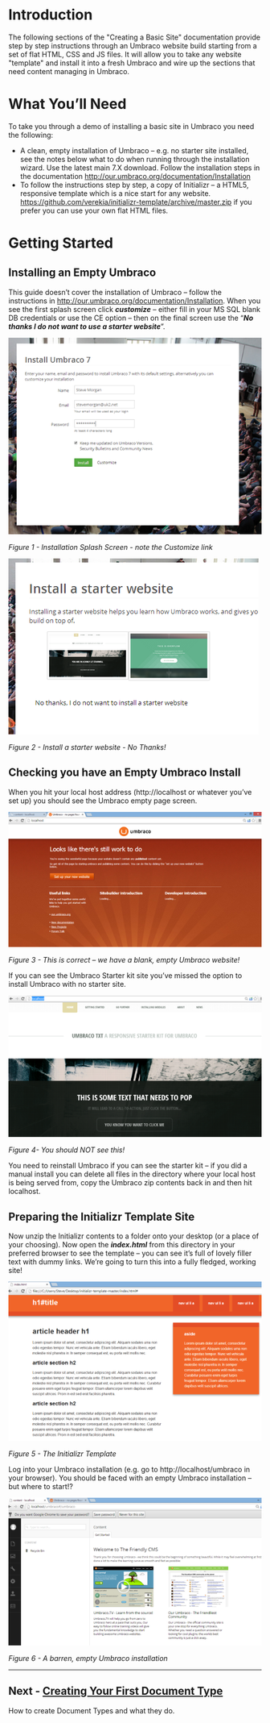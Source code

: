# Introduction 

The following sections of the "Creating a Basic Site" documentation provide step by step instructions through an Umbraco website build starting from a set of flat HTML, CSS  and JS files. It will allow you to take any website "template" and install it into a fresh Umbraco and wire up the sections that need content managing in Umbraco.  

# **What You’ll Need**

To take you through a demo of installing a basic site in Umbraco you need the following:

*    A clean, empty installation of Umbraco – e.g. no starter site installed, see the notes below what to do when running through the installation wizard. Use the latest main 7.X download. Follow the installation steps in the documentation http://our.umbraco.org/documentation/Installation  
*    To follow the instructions step by step, a copy of Initializr – a HTML5, responsive template which is a nice start for any website. https://github.com/verekia/initializr-template/archive/master.zip if you prefer you can use your own flat HTML files.

# **Getting Started**

## Installing an Empty Umbraco

This guide doesn’t cover the installation of Umbraco – follow the instructions in http://our.umbraco.org/documentation/Installation. When you see the first splash screen click **_customize_** – either fill in your MS SQL blank DB credentials or use the CE option – then on the final screen use the “**_No thanks I do not want to use a starter website_**”. 

 
![Umbraco Installation Splash Screen](images/figure-1-installation-splash-screen.png?raw=true)


*Figure 1 - Installation Splash Screen - note the Customize link*



![Install a starter website](images/figure-2-no-starter-website.png?raw=true)


*Figure 2 - Install a starter website - No Thanks!*



## Checking you have an Empty Umbraco Install

When you hit your local host address (http://localhost or whatever you’ve set up) you should see the Umbraco empty page screen. 

 
![This is correct – we have a blank, empty Umbraco website](images/figure-3-empty-umbraco-install.png?raw=true)


*Figure 3 - This is correct – we have a blank, empty Umbraco website!*

If you can see the Umbraco Starter kit site you’ve missed the option to install Umbraco with no starter site.  

 
![You should NOT see this!](images/figure-4-should-not-see-this.png?raw=true)


*Figure 4- You should NOT see this!*


You need to reinstall Umbraco if you can see the starter kit – if you did a manual install you can delete all files in the directory where your local host is being served from, copy the Umbraco zip contents back in and then hit localhost.  


## Preparing the Initializr Template Site 

Now unzip the Initializr contents to a folder onto your desktop (or a place of your choosing).  Now open the **_index.html_** from this directory in your preferred browser to see the template – you can see it’s full of lovely filler text with dummy links. We’re going to turn this into a fully fledged, working site! 

 
![The Initializr Template](images/figure-5-initializr-template.png?raw=true)


*Figure 5 - The Initializr Template*


Log into your Umbraco installation (e.g. go to http://localhost/umbraco in your browser).  You should be faced with an empty Umbraco installation – but where to start!?

 
![A barren, empty Umbraco installation](images/figure-6-umbraco-empty.png?raw=true)


*Figure 6 - A barren, empty Umbraco installation*

---

## Next - [Creating Your First Document Type](Document-Types.md)
How to create Document Types and what they do.

